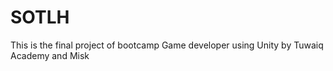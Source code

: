 # SOTLH
This is the final project of bootcamp Game developer using Unity by Tuwaiq Academy and Misk  

